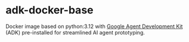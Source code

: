 # adk-docker-base

Docker image based on python:3.12 with [Google Agent Development Kit](https://github.com/google/adk-python) (ADK) pre-installed for streamlined AI agent prototyping.
